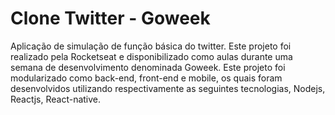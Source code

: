#  Clone Twitter - Goweek
Aplicação de simulação de função básica do twitter.
Este projeto foi realizado pela Rocketseat e disponibilizado como aulas durante uma semana de desenvolvimento denominada Goweek.
Este projeto foi modularizado como back-end, front-end e mobile, os quais foram desenvolvidos utilizando respectivamente as seguintes tecnologias, Nodejs, Reactjs, React-native.

